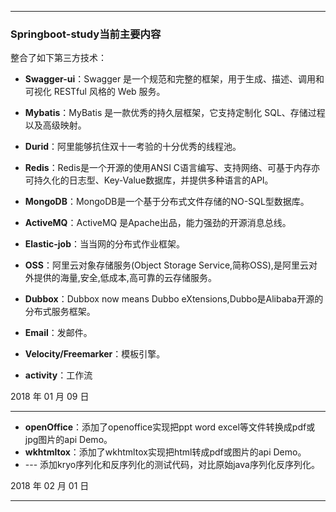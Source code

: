 
_ _ _
### Springboot-study当前主要内容
整合了如下第三方技术：

* **Swagger-ui**：Swagger 是一个规范和完整的框架，用于生成、描述、调用和可视化 RESTful 风格的 Web 服务。

* **Mybatis**：MyBatis 是一款优秀的持久层框架，它支持定制化 SQL、存储过程以及高级映射。

* **Durid**：阿里能够抗住双十一考验的十分优秀的线程池。

* **Redis**：Redis是一个开源的使用ANSI C语言编写、支持网络、可基于内存亦可持久化的日志型、Key-Value数据库，并提供多种语言的API。

* **MongoDB**：MongoDB是一个基于分布式文件存储的NO-SQL型数据库。

* **ActiveMQ**：ActiveMQ 是Apache出品，能力强劲的开源消息总线。

* **Elastic-job**：当当网的分布式作业框架。

* **OSS**：阿里云对象存储服务(Object Storage Service,简称OSS),是阿里云对外提供的海量,安全,低成本,高可靠的云存储服务。

* **Dubbox**：Dubbox now means Dubbo eXtensions,Dubbo是Alibaba开源的分布式服务框架。

* **Email**：发邮件。

* **Velocity/Freemarker**：模板引擎。

* **activity**：工作流

2018 年 01 月 09 日
_ _ _

* **openOffice**：添加了openoffice实现把ppt word excel等文件转换成pdf或jpg图片的api Demo。
* **wkhtmltox**：添加了wkhtmltox实现把html转成pdf或图片的api Demo。
* --- 添加kryo序列化和反序列化的测试代码，对比原始java序列化反序列化。

2018 年 02 月 01 日
_ _ _
